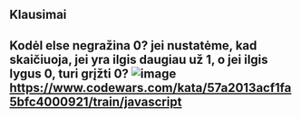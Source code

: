 ## Klausimai

## Kodėl else negražina 0? jei nustatėme, kad skaičiuoja, jei yra ilgis daugiau už 1, o jei ilgis lygus 0, turi grįžti 0? ![image](https://github.com/front-end-by-rimantas/50-grupe-klausimai/assets/167992892/2ad94b7c-538c-48f7-855b-509c0c944578) https://www.codewars.com/kata/57a2013acf1fa5bfc4000921/train/javascript


